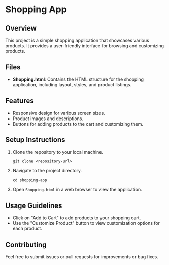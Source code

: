 # Shopping App

## Overview
This project is a simple shopping application that showcases various products. It provides a user-friendly interface for browsing and customizing products.

## Files
- **Shopping.html**: Contains the HTML structure for the shopping application, including layout, styles, and product listings.

## Features
- Responsive design for various screen sizes.
- Product images and descriptions.
- Buttons for adding products to the cart and customizing them.

## Setup Instructions
1. Clone the repository to your local machine.
   ```
   git clone <repository-url>
   ```
2. Navigate to the project directory.
   ```
   cd shopping-app
   ```
3. Open `Shopping.html` in a web browser to view the application.

## Usage Guidelines
- Click on "Add to Cart" to add products to your shopping cart.
- Use the "Customize Product" button to view customization options for each product.

## Contributing
Feel free to submit issues or pull requests for improvements or bug fixes.